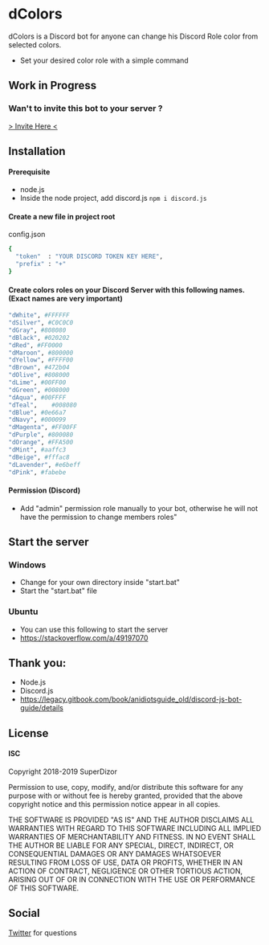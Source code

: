 # dColors

dColors is a Discord bot for anyone can change his Discord Role color from selected colors.

  - Set your desired color role with a simple command

## Work in Progress

### Wan't to invite this bot to your server ?
[> Invite Here <](https://discordapp.com/oauth2/authorize?&client_id=456585537621327882&scope=bot&permissions=0)


## Installation  
#### Prerequisite
 - node.js
 - Inside the node project, add discord.js ```npm i discord.js ```


#### Create a new file in project root
config.json

```sh
{
  "token"  : "YOUR DISCORD TOKEN KEY HERE",
  "prefix" : "+"
}
```

#### Create colors roles on your Discord Server with this following names. (Exact names are very important)
```sh
"dWhite", #FFFFFF
"dSilver", #C0C0C0
"dGray", #808080
"dBlack", #020202
"dRed", #FF0000
"dMaroon", #800000
"dYellow", #FFFF00
"dBrown", #472b04
"dOlive", #808000
"dLime", #00FF00
"dGreen", #008000
"dAqua", #00FFFF
"dTeal", 	#008080
"dBlue", #0e66a7
"dNavy", #000099
"dMagenta", #FF00FF
"dPurple", #800080
"dOrange", #FFA500
"dMint", #aaffc3
"dBeige", #fffac8
"dLavender", #e6beff
"dPink", #fabebe
```
#### Permission (Discord)
 - Add "admin" permission role manually to your bot, otherwise he will not have the permission to change members roles"
## Start the server
### Windows
 - Change for your own directory inside "start.bat"
 - Start the "start.bat" file

### Ubuntu
 - You can use this following to start the server
 - https://stackoverflow.com/a/49197070

## Thank you:
  - Node.js
  - Discord.js
  - https://legacy.gitbook.com/book/anidiotsguide_old/discord-js-bot-guide/details

## License
#### ISC
Copyright 2018-2019 SuperDizor

Permission to use, copy, modify, and/or distribute this software for any purpose with or without fee is hereby granted, provided that the above copyright notice and this permission notice appear in all copies.

THE SOFTWARE IS PROVIDED "AS IS" AND THE AUTHOR DISCLAIMS ALL WARRANTIES WITH REGARD TO THIS SOFTWARE INCLUDING ALL IMPLIED WARRANTIES OF MERCHANTABILITY AND FITNESS. IN NO EVENT SHALL THE AUTHOR BE LIABLE FOR ANY SPECIAL, DIRECT, INDIRECT, OR CONSEQUENTIAL DAMAGES OR ANY DAMAGES WHATSOEVER RESULTING FROM LOSS OF USE, DATA OR PROFITS, WHETHER IN AN ACTION OF CONTRACT, NEGLIGENCE OR OTHER TORTIOUS ACTION, ARISING OUT OF OR IN CONNECTION WITH THE USE OR PERFORMANCE OF THIS SOFTWARE.

## Social
[Twitter](https://twitter.com/SuperDizor) for questions
